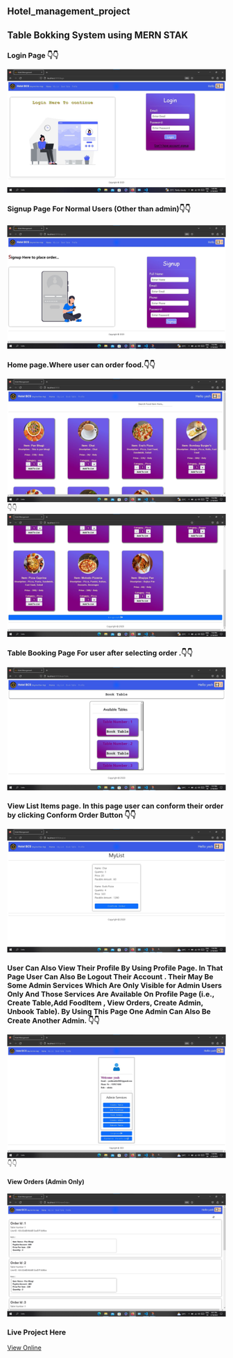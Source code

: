 ## Hotel_management_project
## Table Bokking System using MERN STAK
### Login Page 👇👇
![LoginPage](./client/screenshots/loginpage.jpg "a title")
###
### Signup Page For Normal Users (Other than admin)👇👇
###
![LoginPage](./client/screenshots/signup.jpg "a title")
### Home page.Where user can order food.👇👇
![LoginPage](./client/screenshots/homepage.jpg "a title")
👇👇
![LoginPage](./client/screenshots/homePage1.jpg "a title")

### Table Booking Page For user after selecting order .👇👇
![LoginPage](./client/screenshots/viewList.jpg "a title")

### View List Items page. In this page user can conform their order by clicking Conform Order Button 👇👇
![LoginPage](./client/screenshots/conformOrder.jpg "a title")

### User Can Also View Their Profile By Using Profile Page. In That Page User Can Also Be Logout Their Account . Their May Be Some Admin Services Which Are Only Visible for Admin Users Only And Those Services Are Available On Profile Page (i.e., Create Table,Add FoodItem , View Orders, Create Admin, Unbook Table). By Using This Page One Admin Can Also Be Create Another Admin. 👇👇
![LoginPage](./client/screenshots/ProfilePage.jpg "a title")
👇👇
#### View Orders (Admin Only)
![LoginPage](./client/screenshots/viewOrderAdmin.jpg "a title")
### Live Project Here
[View Online](https://tablebookingsystem.onrender.com/login)

